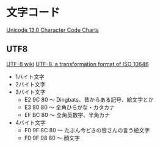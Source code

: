 # 文字コード #

[Unicode 13.0 Character Code Charts](https://unicode.org/charts/)

## UTF8 ##

[UTF-8 wiki](https://ja.wikipedia.org/wiki/UTF-8)
[UTF-8, a transformation format of ISO 10646](https://tools.ietf.org/html/rfc3629)

* 1バイト文字
* 2バイト文字
* 3バイト文字
  * E2 9C 80 ～ Dingbats、昔からある記号、絵文字とか
  * E3 80 80 ～ 全角ひらがな・カタカナ
  * EF BC 80 ～ 全角英数字、半角カナ
* 4バイト文字
  * F0 9F 8C 80 ～ たぶん今どきの皆さんの言う絵文字
  * F0 9F 98 80 ～ 顔文字
